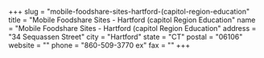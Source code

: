 +++
slug = "mobile-foodshare-sites-hartford-(capitol-region-education"
title = "Mobile Foodshare Sites - Hartford (capitol Region Education"
name = "Mobile Foodshare Sites - Hartford (capitol Region Education"
address = "34 Sequassen Street"
city = "Hartford"
state = "CT"
postal = "06106"
website = ""
phone = "860-509-3770 ex"
fax = ""
+++
